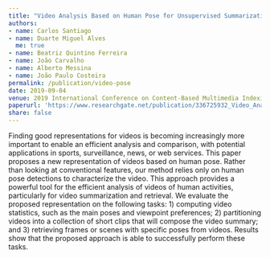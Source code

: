 ```yaml
---
title: "Video Analysis Based on Human Pose for Unsupervised Summarization and Retrieval"
authors:
- name: Carlos Santiago
- name: Duarte Miguel Alves
  me: true
- name: Beatriz Quintino Ferreira
- name: João Carvalho
- name: Alberto Messina
- name: João Paulo Costeira
permalink: /publication/video-pose
date: 2019-09-04
venue: 2019 International Conference on Content-Based Multimedia Indexing (CBMI)
paperurl: 'https://www.researchgate.net/publication/336725932_Video_Analysis_Based_on_Human_Pose_for_Unsupervised_Summarization_and_Retrieval'
share: false
---
```


Finding good representations for videos is becoming increasingly more important to enable an efficient analysis and comparison, with potential applications in sports, surveillance, news, or web services. This paper proposes a new representation of videos based on human pose. Rather than looking at conventional features, our method relies only on human pose detections to characterize the video. This approach provides a powerful tool for the efficient analysis of videos of human activities, particularly for video summarization and retrieval. We evaluate the proposed representation on the following tasks: 1) computing video statistics, such as the main poses and viewpoint preferences; 2) partitioning videos into a collection of short clips that will compose the video summary; and 3) retrieving frames or scenes with specific poses from videos. Results show that the proposed approach is able to successfully perform these tasks.